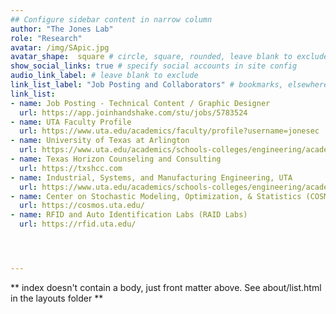 ```yaml
---
## Configure sidebar content in narrow column
author: "The Jones Lab"
role: "Research"
avatar: /img/SApic.jpg
avatar_shape:  square # circle, square, rounded, leave blank to exclude
show_social_links: true # specify social accounts in site config
audio_link_label: # leave blank to exclude
link_list_label: "Job Posting and Collaborators" # bookmarks, elsewhere, etc.
link_list:
- name: Job Posting - Technical Content / Graphic Designer
  url: https://app.joinhandshake.com/stu/jobs/5783524
- name: UTA Faculty Profile
  url: https://www.uta.edu/academics/faculty/profile?username=jonesec
- name: University of Texas at Arlington
  url: https://www.uta.edu/academics/schools-colleges/engineering/academics/departments/industrial/
- name: Texas Horizon Counseling and Consulting
  url: https://txshcc.com
- name: Industrial, Systems, and Manufacturing Engineering, UTA
  url: https://www.uta.edu/academics/schools-colleges/engineering/academics/departments/industrial/
- name: Center on Stochastic Modeling, Optimization, & Statistics (COSMOS)
  url: https://cosmos.uta.edu/
- name: RFID and Auto Identification Labs (RAID Labs)
  url: https://rfid.uta.edu/




---
```


** index doesn't contain a body, just front matter above.
See about/list.html in the layouts folder **